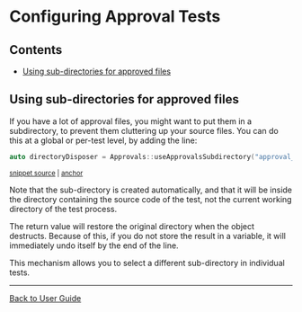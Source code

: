 <a id="top"></a>

# Configuring Approval Tests

<!-- toc -->
## Contents

  * [Using sub-directories for approved files](#using-sub-directories-for-approved-files)<!-- endToc -->

## Using sub-directories for approved files

If you have a lot of approval files, you might want to put them in a subdirectory, to prevent them cluttering up your source files. You can do this at a global or per-test level, by adding the line:

<!-- snippet: use_subdirectory_in_main -->
<a id='snippet-use_subdirectory_in_main'></a>
```cpp
auto directoryDisposer = Approvals::useApprovalsSubdirectory("approval_tests");
```
<sup><a href='/tests/Catch2_Tests/main.cpp#L14-L16' title='Snippet source file'>snippet source</a> | <a href='#snippet-use_subdirectory_in_main' title='Start of snippet'>anchor</a></sup>
<!-- endSnippet -->

Note that the sub-directory is created automatically, and that it will be inside the directory containing the source code of the test, not the current working directory of the test process.

The return value will restore the original directory when the object destructs. Because of this, if you do not store the result in a variable, it will immediately undo itself by the end of the line.

This mechanism allows you to select a different sub-directory in individual tests.

---

[Back to User Guide](/doc/README.md#top)
